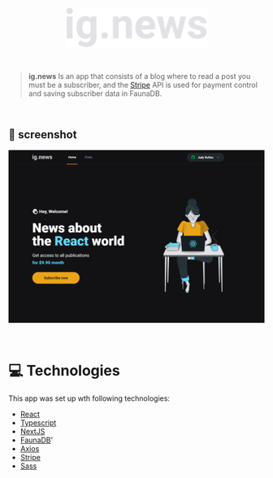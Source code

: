 <p align="center">
   <img src="./public/images/logo.svg" alt="IG News" width="280"/>
</p>

<br>



> <b>ig.news</b> Is an app that consists of a blog where to read a post you must be a subscriber, and the [Stripe](https://stripe.com/) API is used for payment control and saving subscriber data in FaunaDB.

<br>

## 📸 screenshot
<p align="center">
  <img width=800 alt="Demo on Netlify" src="./public/images/display.png">
  
</p>

<br>

# :computer: Technologies

This app was set up wth following technologies:

- [React](https://reactjs.org/)
- [Typescript](https://www.typescriptlang.org/)
- [NextJS](https://nextjs.org/)
- [FaunaDB](https://fauna.com/)'
- [Axios](https://github.com/axios/axios)
- [Stripe](https://stripe.com/)
- [Sass](https://sass-lang.com/)
